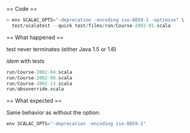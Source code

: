 == Code ==

```scala
> env SCALAC_OPTS="-deprecation -encoding iso-8859-1 -optimise" \
  test/scalatest --quick test/files/run/Course-2002-01.scala
```

== What happened ==

test never terminates (either Java 1.5 or 1.6)

*idem* with tests
```scala
run/Course-2002-04.scala
run/Course-2002-08.scala
run/Course-2002-13.scala
run/absoverride.scala
```

== What expected ==

Same behavior as without the option:

```scala
env SCALAC_OPTS="-deprecation -encoding iso-8859-1"
```
